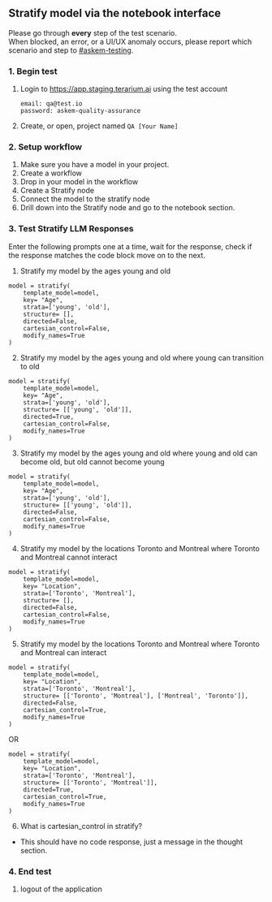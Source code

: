 ## Stratify model via the notebook interface
Please go through __every__ step of the test scenario.\
When blocked, an error, or a UI/UX anomaly occurs, please report which scenario and step to [\#askem-testing](https://unchartedsoftware.slack.com/archives/C06FGLXB2CE).

### 1. Begin test
1. Login to https://app.staging.terarium.ai using the test account
    ```
    email: qa@test.io
    password: askem-quality-assurance
    ```
2. Create, or open, project named `QA [Your Name]`

### 2. Setup workflow
1. Make sure you have a model in your project.
2. Create a workflow
3. Drop in your model in the workflow 
4. Create a Stratify node 
5. Connect the model to the stratify node
6. Drill down into the Stratify node and go to the notebook section.

### 3. Test Stratify LLM Responses
Enter the following prompts one at a time, wait for the response, check if the response matches the code block move on to the next.

1. Stratify my model by the ages young and old
```
model = stratify(
    template_model=model,
    key= "Age",
    strata=['young', 'old'],
    structure= [],
    directed=False,
    cartesian_control=False,
    modify_names=True
)
```

2. Stratify my model by the ages young and old where young can transition to old
``` 
model = stratify(
    template_model=model,
    key= "Age",
    strata=['young', 'old'],
    structure= [['young', 'old']],
    directed=True,
    cartesian_control=False,
    modify_names=True
)
```

3. Stratify my model by the ages young and old where young and old can become old, but old cannot become young
``` 
model = stratify(
    template_model=model,
    key= "Age",
    strata=['young', 'old'],
    structure= [['young', 'old']],
    directed=False,
    cartesian_control=False,
    modify_names=True
)
```
4. Stratify my model by the locations Toronto and Montreal where Toronto and Montreal cannot interact 
```
model = stratify(
    template_model=model,
    key= "Location",
    strata=['Toronto', 'Montreal'],
    structure= [],
    directed=False,
    cartesian_control=False,
    modify_names=True
)
```

5. Stratify my model by the locations Toronto and Montreal where Toronto and Montreal can interact
```
model = stratify(
    template_model=model,
    key= "Location",
    strata=['Toronto', 'Montreal'],
    structure= [['Toronto', 'Montreal'], ['Montreal', 'Toronto']],
    directed=False,
    cartesian_control=True,
    modify_names=True
)
```

OR
```
model = stratify(
    template_model=model,
    key= "Location",
    strata=['Toronto', 'Montreal'],
    structure= [['Toronto', 'Montreal']],
    directed=True,
    cartesian_control=True,
    modify_names=True
)
```

6. What is cartesian_control in stratify? 
- This should have no code response, just a message in the thought section.


### 4. End test
1. logout of the application 
